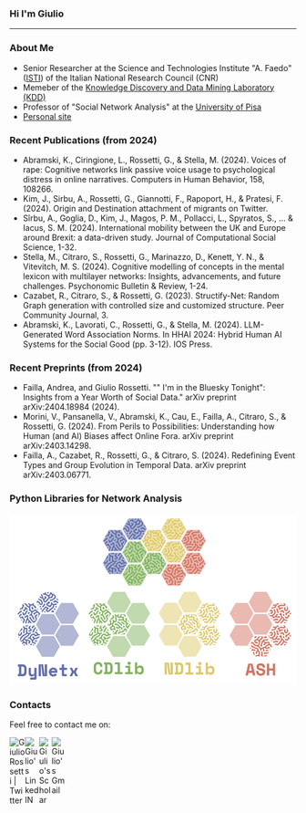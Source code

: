 ### Hi I'm Giulio 
__________________________

### About Me
- Senior Researcher at the Science and Technologies Institute "A. Faedo" ([ISTI](https://www.isti.cnr.it/en/)) of the Italian National Research Council (CNR)
- Memeber of the [Knowledge Discovery and Data Mining Laboratory (KDD)](https://kdd.isti.cnr.it/)
- Professor of "Social Network Analysis" at the [University of Pisa](https://www.unipi.it/)
- [Personal site](https://giuliorossetti.github.io/)

### Recent Publications (from 2024)
- Abramski, K., Ciringione, L., Rossetti, G., & Stella, M. (2024). Voices of rape: Cognitive networks link passive voice usage to psychological distress in online narratives. Computers in Human Behavior, 158, 108266.
- Kim, J., Sirbu, A., Rossetti, G., Giannotti, F., Rapoport, H., & Pratesi, F. (2024). Origin and Destination attachment of migrants on Twitter.
- Sîrbu, A., Goglia, D., Kim, J., Magos, P. M., Pollacci, L., Spyratos, S., ... & Iacus, S. M. (2024). International mobility between the UK and Europe around Brexit: a data-driven study. Journal of Computational Social Science, 1-32.
- Stella, M., Citraro, S., Rossetti, G., Marinazzo, D., Kenett, Y. N., & Vitevitch, M. S. (2024). Cognitive modelling of concepts in the mental lexicon with multilayer networks: Insights, advancements, and future challenges. Psychonomic Bulletin & Review, 1-24.
- Cazabet, R., Citraro, S., & Rossetti, G. (2023). Structify-Net: Random Graph generation with controlled size and customized structure. Peer Community Journal, 3.
- Abramski, K., Lavorati, C., Rossetti, G., & Stella, M. (2024). LLM-Generated Word Association Norms. In HHAI 2024: Hybrid Human AI Systems for the Social Good (pp. 3-12). IOS Press.

### Recent Preprints (from 2024)
- Failla, Andrea, and Giulio Rossetti. "" I'm in the Bluesky Tonight": Insights from a Year Worth of Social Data." arXiv preprint arXiv:2404.18984 (2024).
- Morini, V., Pansanella, V., Abramski, K., Cau, E., Failla, A., Citraro, S., & Rossetti, G. (2024). From Perils to Possibilities: Understanding how Human (and AI) Biases affect Online Fora. arXiv preprint arXiv:2403.14298.
- Failla, A., Cazabet, R., Rossetti, G., & Citraro, S. (2024). Redefining Event Types and Group Evolution in Temporal Data. arXiv preprint arXiv:2403.06771.

### Python Libraries for Network Analysis
![libraries](cover.png)

### Contacts
Feel free to contact me on:

<a href="https://twitter.com/giuliorossetti">
  <img align="left" alt="Giulio Rossetti | Twitter" width="27px" 
       src="https://upload.wikimedia.org/wikipedia/sco/thumb/9/9f/Twitter_bird_logo_2012.svg/172px-Twitter_bird_logo_2012.svg.png" />
</a>
<a href="https://www.linkedin.com/in/giuliorossetti">
  <img align="left" alt="Giulio's LinkedIN" width="25px" src="https://upload.wikimedia.org/wikipedia/commons/thumb/c/ca/LinkedIn_logo_initials.png/240px-LinkedIn_logo_initials.png" />
</a>
<a href="https://scholar.google.it/citations?hl=it&user=Eug48ewAAAAJ&view_op=list_works&sortby=pubdate">
  <img align="left" alt="Giulio's Scholar" width="22px" src="https://raw.githubusercontent.com/simple-icons/simple-icons/master/icons/googlescholar.svg" />
</a>
<a href="mailto:giulio.rossetti@gmail.com">
  <img align="left" alt="Giulio's Gmail" width="25px" src="https://upload.wikimedia.org/wikipedia/commons/thumb/7/7e/Gmail_icon_%282020%29.svg/320px-Gmail_icon_%282020%29.svg.png" />
</a>